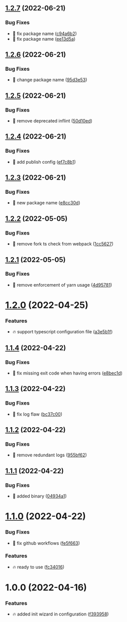 ## [1.2.7](https://github.com/Exlint/Inflint/compare/v1.2.6...v1.2.7) (2022-06-21)


### Bug Fixes

* 🐞 fix package name ([c94a6b2](https://github.com/Exlint/Inflint/commit/c94a6b2f1ac655ed475c9969e7c9aec46c20495a))
* 🐞 fix package name ([ee13d5a](https://github.com/Exlint/Inflint/commit/ee13d5a886dc860ce40154005513d67cc9db001e))

## [1.2.6](https://github.com/Exlint/Inflint/compare/v1.2.5...v1.2.6) (2022-06-21)


### Bug Fixes

* 🐞 change package name ([95d3e53](https://github.com/Exlint/Inflint/commit/95d3e53114b62cf03760a43e33b7299cae19455f))

## [1.2.5](https://github.com/Exlint/Inflint/compare/v1.2.4...v1.2.5) (2022-06-21)


### Bug Fixes

* 🐞 remove deprecated inflint ([50d10ed](https://github.com/Exlint/Inflint/commit/50d10edceff82b160879a195987af6cdabb6b05d))

## [1.2.4](https://github.com/Exlint/Inflint/compare/v1.2.3...v1.2.4) (2022-06-21)


### Bug Fixes

* 🐞 add publish config ([ef7c8b1](https://github.com/Exlint/Inflint/commit/ef7c8b14994b246670305fde6d0d7dac3b19fc6a))

## [1.2.3](https://github.com/Exlint/Inflint/compare/v1.2.2...v1.2.3) (2022-06-21)


### Bug Fixes

* 🐞 new package name ([e8cc30d](https://github.com/Exlint/Inflint/commit/e8cc30dd77533568df5431f37d2d72dc61668441))

## [1.2.2](https://github.com/Vinyl-Depository/Inflint/compare/v1.2.1...v1.2.2) (2022-05-05)


### Bug Fixes

* 🐞 remove fork ts check from webpack ([1cc5627](https://github.com/Vinyl-Depository/Inflint/commit/1cc5627af804df4056de1fdf42551e5968c8b7d5))

## [1.2.1](https://github.com/Vinyl-Depository/Inflint/compare/v1.2.0...v1.2.1) (2022-05-05)


### Bug Fixes

* 🐞 remove enforcement of yarn usage ([4d95781](https://github.com/Vinyl-Depository/Inflint/commit/4d9578161cc14ca4cc09388cdf3129a2aaa3de75))

# [1.2.0](https://github.com/Vinyl-Depository/Inflint/compare/v1.1.4...v1.2.0) (2022-04-25)


### Features

* 🔥 support typescript configuration file ([a3e5b1f](https://github.com/Vinyl-Depository/Inflint/commit/a3e5b1fb18f233d1533b6ea55bbd9354de2ef1b6))

## [1.1.4](https://github.com/Vinyl-Depository/Inflint/compare/v1.1.3...v1.1.4) (2022-04-22)


### Bug Fixes

* 🐞 fix missing exit code when having errors ([e8bec1d](https://github.com/Vinyl-Depository/Inflint/commit/e8bec1d09295049329e9c24c15101f2f893a134c))

## [1.1.3](https://github.com/Vinyl-Depository/Inflint/compare/v1.1.2...v1.1.3) (2022-04-22)


### Bug Fixes

* 🐞 fix log flaw ([bc37c00](https://github.com/Vinyl-Depository/Inflint/commit/bc37c00b6ee167c8cea3498c79f510039367c427))

## [1.1.2](https://github.com/Vinyl-Depository/Inflint/compare/v1.1.1...v1.1.2) (2022-04-22)


### Bug Fixes

* 🐞 remove redundant logs ([955bf62](https://github.com/Vinyl-Depository/Inflint/commit/955bf62dbf8b2c562e653ad3800add9073741472))

## [1.1.1](https://github.com/Vinyl-Depository/Inflint/compare/v1.1.0...v1.1.1) (2022-04-22)


### Bug Fixes

* 🐞 added binary ([04934a1](https://github.com/Vinyl-Depository/Inflint/commit/04934a1161d7d2a52076cd8aab6a8211b8cf8adb))

# [1.1.0](https://github.com/Vinyl-Depository/Inflint/compare/v1.0.0...v1.1.0) (2022-04-22)


### Bug Fixes

* 🐞 fix github workflows ([fe5f663](https://github.com/Vinyl-Depository/Inflint/commit/fe5f6634b5cd26c0092dd7c365d9c1f6d6a1eea1))


### Features

* 🔥 ready to use ([fc34016](https://github.com/Vinyl-Depository/Inflint/commit/fc340160c9fa0838475f38e0b500eef21e364f5b))

# 1.0.0 (2022-04-16)


### Features

* 🔥 added init wizard in configuration ([f393958](https://github.com/Vinyl-Depository/Inflint/commit/f3939585d6762b016e988d3f73a62b4935cf7929))
